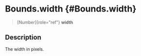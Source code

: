 Bounds.width {#Bounds.width}
============

> [Number]{role="ref"} **width**

Description
-----------

The width in pixels.
